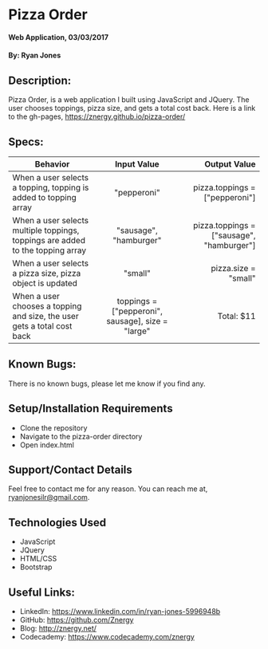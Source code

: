 # Pizza Order

#### Web Application, 03/03/2017
#### By: Ryan Jones

## Description:
Pizza Order, is a web application I built using JavaScript and JQuery. The user chooses toppings, pizza size, and gets a total cost back. Here is a link to the gh-pages, https://znergy.github.io/pizza-order/

## Specs:
| Behavior      | Input Value  | Output Value |
| ------------- |:-------------:|-------:|
| When a user selects a topping, topping is added to topping array | "pepperoni" | pizza.toppings = ["pepperoni"] |
| When a user selects multiple toppings, toppings are added to the topping array | "sausage", "hamburger" | pizza.toppings = ["sausage", "hamburger"] |
| When a user selects a pizza size, pizza object is updated | "small" | pizza.size = "small" |
| When a user chooses a topping and size, the user gets a total cost back  | toppings = ["pepperoni", sausage], size = "large" | Total: $11 |

## Known Bugs:
There is no known bugs, please let me know if you find any.

## Setup/Installation Requirements
* Clone the repository
* Navigate to the pizza-order directory
* Open index.html

## Support/Contact Details
Feel free to contact me for any reason. You can reach me at, ryanjonesilr@gmail.com.

## Technologies Used
* JavaScript
* JQuery
* HTML/CSS
* Bootstrap

## Useful Links:
* LinkedIn: https://www.linkedin.com/in/ryan-jones-5996948b
* GitHub: https://github.com/Znergy
* Blog: http://znergy.net/
* Codecademy: https://www.codecademy.com/znergy
